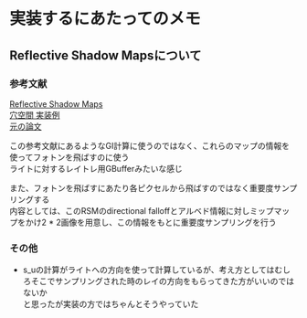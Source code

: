 # 実装するにあたってのメモ


## Reflective Shadow Mapsについて
### 参考文献  
[Reflective Shadow Maps](https://ericpolman.com/2016/03/17/reflective-shadow-maps/)  
[穴空間 実装例](http://kagamin.net/hole/rsm/index.htm)  
[元の論文](https://users.soe.ucsc.edu/~pang/160/s13/proposal/mijallen/proposal/media/p203-dachsbacher.pdf)  

この参考文献にあるようなGI計算に使うのではなく、これらのマップの情報を使ってフォトンを飛ばすのに使う  
ライトに対するレイトレ用GBufferみたいな感じ  

また、フォトンを飛ばすにあたり各ピクセルから飛ばすのではなく重要度サンプリングする  
内容としては、このRSMのdirectional falloffとアルベド情報に対しミップマップをかけ2 * 2画像を用意し、この情報をもとに重要度サンプリングを行う  

###  その他
- s_uの計算がライトへの方向を使って計算しているが、考え方としてはむしろそこでサンプリングされた時のレイの方向をもらってきた方がいいのではないか  
と思ったが実装の方ではちゃんとそうやっていた  

<!--stackedit_data:
eyJoaXN0b3J5IjpbMTMxMzYzNTgwLC0xNjc2MzgwNzgzLC0xMD
A4NTMxMDUsNDAxODcwNDg5LDE2OTMyNTc0MDUsLTM1NjU4ODMy
OV19
-->